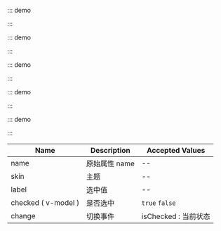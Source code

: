 

::: demo

<template>
  <lay-form>
    <lay-checkbox name="like" skin="primary"  v-model:checked="checked1" label="1" ></lay-checkbox>
 </lay-form>
</template>

<script>
import { ref } from 'vue'

export default {
  setup() {

    const checked1 = ref(false)

    return {
      checked1
    }
  }
}
</script>

:::



::: demo

<template>
  <lay-form>
    <lay-checkbox name="like" label="1" v-model:checked="checked2" >普通</lay-checkbox>
 </lay-form>
</template>

<script>
import { ref } from 'vue'

export default {
  setup() {

    const checked2 = ref(false)

    return {
      checked2
    }
  }
}
</script>

:::

::: demo

<template>
  <lay-form>
    <lay-checkbox name="like" skin="primary" v-model:checked="checked3" label="1">写作</lay-checkbox>
    <lay-checkbox name="like" skin="primary" v-model:checked="checked4" label="2">画画</lay-checkbox>
    <lay-checkbox name="like" skin="primary" v-model:checked="checked5" label="3">运动</lay-checkbox>
  </lay-form>
</template>

<script>
import { ref } from 'vue'

export default {
  setup() {

    const checked3 = ref(true);
    const checked4 = ref(true);
    const checked5 = ref(true);

    return {
        checked3, checked4, checked5
    }
  }
}
</script>

:::

::: demo

<template>
  <lay-form>
    <lay-checkbox name="like" skin="primary" label="1" :disabled="disabled" v-model:checked="checked6">禁用</lay-checkbox>
 </lay-form>
</template>

<script>
import { ref } from 'vue'

export default {
  setup() {

    const disabled = ref(true)

    const checked6 = ref(true);

    return {
      disabled,checked6
    }
  }
}
</script>

:::

::: demo

<template>
  <lay-form>
    <lay-checkbox name="like" skin="primary" label="1" @change="change" v-model:checked="checked7">回调</lay-checkbox>
 </lay-form>
</template>

<script>
import { ref } from 'vue'

export default {
  setup() {

    const checked7 = ref(true);

    const change = function(isChecked) {
        console.log("是否选中:" + isChecked)
    }

    return {
        change,
        checked7
    }
  }
}
</script>

:::


| Name   | Description | Accepted Values  |
| -------- | ---- | ----------------------- | 
| name       | 原始属性 name | --  | 
| skin       | 主题 | --  |
| label      | 选中值 | --   | 
| checked ( v-model )    | 是否选中 | `true` `false`   | 
| change   | 切换事件 | isChecked : 当前状态  | 